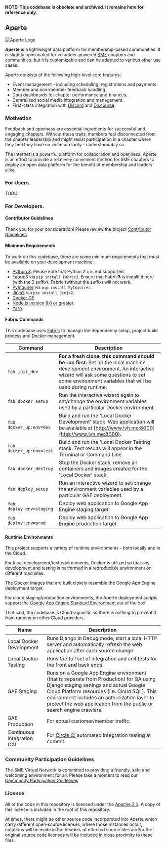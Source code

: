 **NOTE: This codebase is obsolete and archived. It remains here for reference only.**

## Aperte

![Aperte Logo](docs/img/aperte_logo_small.png)

**Aperte** is a lightweight data platform for membership-based communities.
It is slightly opinionated for volunteer-powered [SME](http://www.sme.org/)
chapters and communities, but it is customizable and can be adapted to various
other use cases.

Aperte consists of the following high-level core features:

- Event management - including scheduling, registrations and payments.
- Member and non-member feedback handling.
- Data dashboards for chapter performance and finances.
- Centralized social media integration and management.
- First-class integration with [Discord](https://discordapp.com/) and [Discourse](https://www.discourse.org/).

### Motivation

Feedback and openness are essential ingredients for successful and engaging chapters.
Without these traits, members feel disconnected from the chapter leadership and
might resist participation in a chapter where they feel they have no voice
or clarity - understandably so.

The Internet is a powerful platform for collaboration and openness. Aperte is
an effort to provide a relatively convenient method for SME chapters to deploy an
open data platform for the benefit of membership and leaders alike.

### For Users.

TODO.

### For Developers.

#### Contributor Guidelines

Thank you for your consideration! Please review the project [Contributor Guidelines](.github/contributing.md).

#### Minimum Requirements

To work on this codebase, there are some minimum requirements that must be
available on your development machine.

- [Python 3](https://www.python.org/downloads/). Please note that Python 2.x is not supported.
- [Fabric3](https://pypi.org/project/Fabric3/) via `pip install Fabric3`. Ensure that Fabric**3** is installed here (with the 3 suffix). Fabric (without the suffix) will not work.
- [PyInquirer](https://pypi.org/project/PyInquirer/) via `pip install PyInquirer`.
- [Jinja2](https://pypi.org/project/Jinja2/) via `pip install Jinja2`.
- [Docker CE](https://www.docker.com/community-edition).
- [Node.js version 8.0 or greater](https://nodejs.org/en/download/).
- [Yarn](https://yarnpkg.com/en/docs/install)

#### Fabric Commands

This codebase uses [Fabric](https://www.fabfile.org/) to manage the dependency
setup, project build process and Docker management.

| Command                  | Description                                                                                                                                                                                                                  |
| ------------------------ | ---------------------------------------------------------------------------------------------------------------------------------------------------------------------------------------------------------------------------- |
| `fab init_dev`           | **For a fresh clone, this command should be run first.** Set up the local machine development environment. An interactive wizard will ask some questions to set some environment variables that will be used during runtime. |
| `fab docker_setup`       | Run the interactive wizard again to set/change the environment variables used by a particular Docker environment.                                                                                                            |
| `fab docker_up:env=dev`  | Build and run the 'Local Docker Development' stack. Web application will be available at [http://www.lvh.me:8000](http://www.lvh.me:8000).                                                                                   |
| `fab docker_up:env=test` | Build and run the 'Local Docker Testing' stack. Test results will appear in the Terminal or Command Line.                                                                                                                    |
| `fab docker_destroy`     | Stop the Docker stack, remove all containers and images created for the 'Local Docker' stack.                                                                                                                                |
| `fab deploy_setup`       | Run an interactive wizard to set/change the environment variables used by a particular GAE deployment.                                                                                                                       |
| `fab deploy:env=staging` | Deploy web application to Google App Engine staging target.                                                                                                                                                                  |
| `fab deploy:env=prod`    | Deploy web application to Google App Engine production target.                                                                                                                                                               |

#### Runtime Environments

This project supports a variety of runtime environments - both locally and in
the Cloud.

For local development/test environments, Docker is utilized so that any
development and testing is performed in a reproducible environment on different
machines.

The Docker images that are built closely resemble the Google App Engine
deployment target.

For cloud staging/production environments, the Aperte deployment scripts support
the [Google App Engine Standard Environment](https://cloud.google.com/appengine/docs/standard/python3/)
out of the box.

That said, the codebase is Cloud-agnostic so there is nothing to prevent it from
running on other Cloud providers.

| Name                        | Description                                                                                                                                                                                                                                                                                             |
| --------------------------- | ------------------------------------------------------------------------------------------------------------------------------------------------------------------------------------------------------------------------------------------------------------------------------------------------------- |
| Local Docker Development    | Runs Django in Debug mode, start a local HTTP server and automatically refresh the web application after each source change.                                                                                                                                                                            |
| Local Docker Testing        | Runs the full set of integration and unit tests for the front and back ends.                                                                                                                                                                                                                            |
| GAE Staging                 | Runs on a Google App Engine environment (that is separate from Production) for QA using Django staging settings and actual Google Cloud Platform resources (i.e. Cloud SQL). This environment includes an authorization layer to protect the web application from the public or search engine crawlers. |
| GAE Production              | For actual customer/member traffic.                                                                                                                                                                                                                                                                     |
| Continuous Integration (CI) | For [Circle CI](https://circleci.com/) automated integration testing at commit.                                                                                                                                                                                                                         |

### Community Participation Guidelines

The SME Virtual Network is committed to providing a friendly, safe and welcoming
environment for all. Please take a moment to read our
[Community Participation Guidelines](https://github.com/smevirtual/community-guidelines/blob/master/README.md).

### License

All of the code in this repository is licensed under the
[Apache 2.0](https://choosealicense.com/licenses/apache-2.0/). A copy of this license
is included in the root of this repository.

At times, there might be other source code incorporated into Aperte which carry
different open-source licenses, where those instances occur, notations will be
made in the headers of effected source files and/or the original source code
licenses will be included in close proximity to these files.
